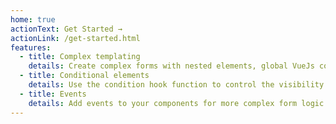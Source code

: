 ```yaml
---
home: true
actionText: Get Started →
actionLink: /get-started.html
features:
  - title: Complex templating
    details: Create complex forms with nested elements, global VueJs components, native DOM elements and CSS classes.
  - title: Conditional elements
    details: Use the condition hook function to control the visibility of elements dynamically.
  - title: Events
    details: Add events to your components for more complex form logic.
---
```

